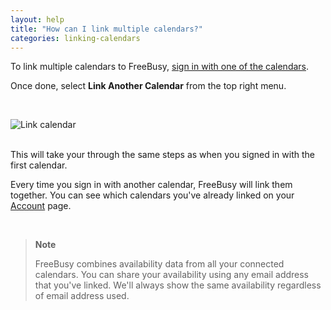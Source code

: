 ```yaml
---
layout: help
title: "How can I link multiple calendars?"
categories: linking-calendars
---
```


To link multiple calendars to FreeBusy, [sign in with one of the calendars](https://freebusy.io/connect).

Once done, select **Link Another Calendar** from the top right menu.

<br>

![Link calendar](https://imgur.com/lS82kjd.png)

<br>
This will take your through the same steps as when you signed in with the first calendar.

Every time you sign in with another calendar, FreeBusy will link them together.
You can see which calendars you've already linked on your [Account](https://freebusy.io/account) page.

<br>

> **Note**
>
> FreeBusy combines availability data from all your connected calendars.
> You can share your availability using any email address that you've linked.
> We'll always show the same availability regardless of email address used.
